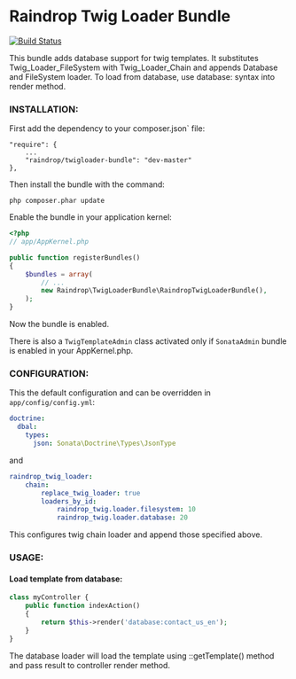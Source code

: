 # Raindrop Twig Loader Bundle

[![Build Status](https://travis-ci.org/raindropdevs/RaindropTwigLoaderBundle.png?branch=master)](https://travis-ci.org/raindropdevs/RaindropTwigLoaderBundle)

This bundle adds database support for twig templates. It substitutes Twig_Loader_FileSystem with Twig_Loader_Chain and appends Database and FileSystem loader.
To load from database, use database:<name> syntax into render method.


### **INSTALLATION**:

First add the dependency to your composer.json` file:

    "require": {
        ...
        "raindrop/twigloader-bundle": "dev-master"
    },

Then install the bundle with the command:

    php composer.phar update

Enable the bundle in your application kernel:

``` php
<?php
// app/AppKernel.php

public function registerBundles()
{
    $bundles = array(
        // ...
        new Raindrop\TwigLoaderBundle\RaindropTwigLoaderBundle(),
    );
}
```

Now the bundle is enabled.

There is also a `TwigTemplateAdmin` class activated only if `SonataAdmin` bundle is enabled in your AppKernel.php.

### **CONFIGURATION**:

This the default configuration and can be overridden in `app/config/config.yml`:

``` yaml
doctrine:
  dbal:
    types:
      json: Sonata\Doctrine\Types\JsonType
```

and

``` yaml
raindrop_twig_loader:
    chain:
        replace_twig_loader: true
        loaders_by_id:
            raindrop_twig.loader.filesystem: 10
            raindrop_twig.loader.database: 20
```

This configures twig chain loader and append those specified above.

### **USAGE**:

#### Load template from database:

``` php
class myController {
	public function indexAction()
    {
		return $this->render('database:contact_us_en');
	}
}
```

The database loader will load the template using <entity>::getTemplate() method and pass result to controller render method.
